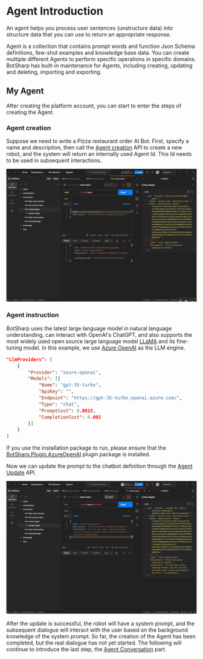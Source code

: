 # Agent Introduction

An agent helps you process user sentences (unstructure data) into structure data that you can use to return an appropriate response.

Agent is a collection that contains prompt words and function Json Schema definitions, few-shot examples and knowledge base data. You can create multiple different Agents to perform specific operations in specific domains. BotSharp has built-in maintenance for Agents, including creating, updating and deleting, importing and exporting.

## My Agent
After creating the platform account, you can start to enter the steps of creating the Agent.

### Agent creation
Suppose we need to write a Pizza restaurant order AI Bot. First, specify a name and description, then call the [Agent creation](https://www.postman.com/orange-flare-634868/workspace/botsharp/request/1346299-dc57eddb-a3eb-41f1-9c6c-ac65f9d8d510) API to create a new robot, and the system will return an internally used Agent Id. This Id needs to be used in subsequent interactions.

![Alt text](assets/agent-creation.png)

### Agent instruction
BotSharp uses the latest large language model in natural language understanding, can interact with OpenAI's ChatGPT, and also supports the most widely used open source large language model [LLaMA](https://ai.meta.com/blog/large-language-model-llama-meta-ai/) and its fine-tuning model. In this example, we use [Azure OpenAI](https://azure.microsoft.com/en-us/products/ai-services/openai-service) as the LLM engine. 

```json
"LlmProviders": [
    {
        "Provider": "azure-openai",
        "Models": [{
            "Name": "gpt-35-turbo",
            "ApiKey": "",
            "Endpoint": "https://gpt-35-turbo.openai.azure.com/",
            "Type": "chat",
            "PromptCost": 0.0015,
            "CompletionCost": 0.002
        }]
    }
]
```

If you use the installation package to run, please ensure that the [BotSharp.Plugin.AzureOpenAI](https://www.nuget.org/packages/BotSharp.Plugin.AzureOpenAI) plugin package is installed.

Now we can update the prompt to the chatbot definition through the [Agent Update](https://www.postman.com/orange-flare-634868/workspace/botsharp/request/1346299-01c38741-987b-42af-850d-1b1e21b506df) API.

![Alt text](assets/agent-update.png)

After the update is successful, the robot will have a system prompt, and the subsequent dialogue will interact with the user based on the background knowledge of the system prompt. So far, the creation of the Agent has been completed, but the real dialogue has not yet started. The following will continue to introduce the last step, the [Agent Conversation](../conversation/intro.md) part.